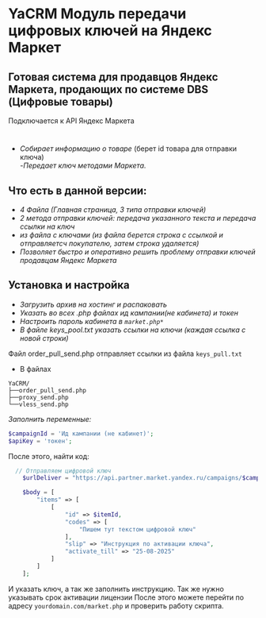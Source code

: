 
# YaCRM Модуль передачи цифровых ключей на Яндекс Маркет
## Готовая система для продавцов Яндекс Маркета, продающих по системе DBS (Цифровые товары)  
Подключается к API Яндекс Маркета
#  
- *Собирает информацию о товаре* (берет id товара для отправки ключа)  
-*Передает ключ методами Маркета.*
## Что есть в данной версии:  

- *4 Файла (Главная страница, 3 типа отправки ключей)*
- *2 метода отправки ключей: передача указанного текста и передача ссылки на ключ*
- *из файла с ключами (из файла берется строка с ссылкой и отправляетсч покупателю, затем строка удаляется)*
- *Позволяет быстро и оперативно решить проблему отправки ключей продавцам Яндекс Маркета*

## Установка и настройка

- *Загрузить архив на хостинг и распаковать*
- *Указать во всех .php файлах ид кампании(не кабинета) и токен*
- *Настроить пароль кабинета в `market.php*`*
- *В файле keys_pool.txt указать ссылки на ключи (каждая ссылка с новой строки)*

Файл order_pull_send.php отправляет ссылки из файла `keys_pull.txt`
- В файлах 
```
YaCRM/
├──order_pull_send.php
├──proxy_send.php
└──vless_send.php
```
*Заполнить переменные:*
```php
$campaignId = 'Ид кампании (не кабинет)';
$apiKey = 'токен';
```
После этого, найти код:
```php
  // Отправляем цифровой ключ
    $urlDeliver = "https://api.partner.market.yandex.ru/campaigns/$campaignId/orders/$orderId/deliverDigitalGoods";

    $body = [
        "items" => [
            [
                "id" => $itemId,
                "codes" => [
                    "Пишем тут текстом цифровой ключ"
                ],
                "slip" => "Инструкция по активации ключа",
                "activate_till" => "25-08-2025"
            ]
        ]
    ];
```
И указать ключ, а так же заполнить инструкцию. Так же нужно указывать срок активации лицензии
После этого можете перейти по адресу `yourdomain.com/market.php` и проверить работу скрипта.
